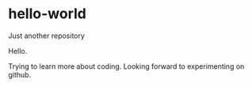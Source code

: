 # hello-world
Just another repository

Hello.

Trying to learn more about coding. Looking forward to experimenting on github.
